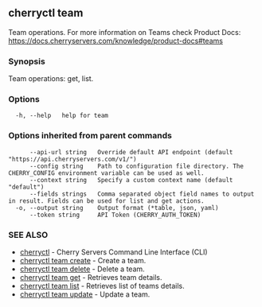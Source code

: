## cherryctl team

Team operations. For more information on Teams check Product Docs: https://docs.cherryservers.com/knowledge/product-docs#teams

### Synopsis

Team operations: get, list.

### Options

```
  -h, --help   help for team
```

### Options inherited from parent commands

```
      --api-url string   Override default API endpoint (default "https://api.cherryservers.com/v1/")
      --config string    Path to configuration file directory. The CHERRY_CONFIG environment variable can be used as well.
      --context string   Specify a custom context name (default "default")
      --fields strings   Comma separated object field names to output in result. Fields can be used for list and get actions.
  -o, --output string    Output format (*table, json, yaml)
      --token string     API Token (CHERRY_AUTH_TOKEN)
```

### SEE ALSO

* [cherryctl](cherryctl.md)	 - Cherry Servers Command Line Interface (CLI)
* [cherryctl team create](cherryctl_team_create.md)	 - Create a team.
* [cherryctl team delete](cherryctl_team_delete.md)	 - Delete a team.
* [cherryctl team get](cherryctl_team_get.md)	 - Retrieves team details.
* [cherryctl team list](cherryctl_team_list.md)	 - Retrieves list of teams details.
* [cherryctl team update](cherryctl_team_update.md)	 - Update a team.

